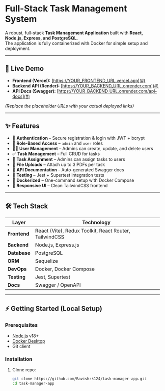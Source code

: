 # Full-Stack Task Management System

A robust, full-stack **Task Management Application** built with **React, Node.js, Express, and PostgreSQL**.  
The application is fully containerized with Docker for simple setup and deployment.


---

## 🚀 Live Demo

- **Frontend (Vercel):** [https://YOUR_FRONTEND_URL.vercel.app](#)
- **Backend API (Render):** [https://YOUR_BACKEND_URL.onrender.com](#)
- **API Docs (Swagger):** [https://YOUR_BACKEND_URL.onrender.com/api-docs](#)

*(Replace the placeholder URLs with your actual deployed links)*

---

## ✨ Features

- 🔐 **Authentication** – Secure registration & login with JWT + bcrypt
- 👥 **Role-Based Access** – `admin` and `user` roles
- 👨‍💼 **User Management** – Admins can create, update, and delete users
- ✅ **Task Management** – Full CRUD for tasks
- 📌 **Task Assignment** – Admins can assign tasks to users
- 📂 **File Uploads** – Attach up to 3 PDFs per task
- 📖 **API Documentation** – Auto-generated Swagger docs
- 🧪 **Testing** – Jest + Supertest integration tests
- 🐳 **Dockerized** – One-command setup with Docker Compose
- 🎨 **Responsive UI** – Clean TailwindCSS frontend

---

## 🛠 Tech Stack

| Layer        | Technology |
|--------------|------------|
| **Frontend** | React (Vite), Redux Toolkit, React Router, TailwindCSS |
| **Backend**  | Node.js, Express.js |
| **Database** | PostgreSQL |
| **ORM**      | Sequelize |
| **DevOps**   | Docker, Docker Compose |
| **Testing**  | Jest, Supertest |
| **Docs**     | Swagger / OpenAPI |

---

## ⚡ Getting Started (Local Setup)

### Prerequisites
- [Node.js](https://nodejs.org/en/) v18+
- [Docker Desktop](https://www.docker.com/products/docker-desktop/)
- Git client

### Installation

1. Clone repo:
   ```bash
   git clone https://github.com/Ravishrk124/task-manager-app.git
   cd task-manager-app
